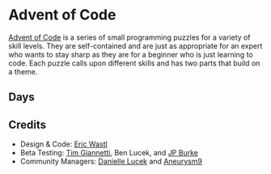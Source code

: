 # Advent of Code

[Advent of Code](https://adventofcode.com/) is a series of small programming puzzles for a variety of skill levels. They are self-contained and are just as appropriate for an expert who wants to stay sharp as they are for a beginner who is just learning to code. Each puzzle calls upon different skills and has two parts that build on a theme.

## Days


## Credits

* Design & Code: [Eric Wastl](https://twitter.com/ericwastl)
* Beta Testing: [Tim Giannetti](https://twitter.com/Sr_Giannetti), Ben Lucek, and [JP Burke](https://twitter.com/yatpay)
* Community Managers: [Danielle Lucek](https://www.reddit.com/user/daggerdragon) and [Aneurysm9](https://twitter.com/Aneurysm9)
